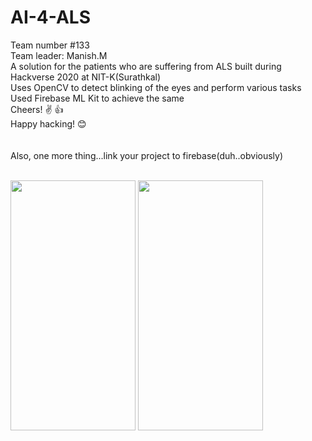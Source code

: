 # AI-4-ALS
Team number #133<br>
Team leader: Manish.M<br>
A solution for the patients who are suffering from ALS built during Hackverse 2020 at NIT-K(Surathkal)<br>
Uses OpenCV to detect blinking of the eyes and perform various tasks<br>
Used Firebase ML Kit to achieve the same<br>
Cheers! ✌ 👍<br>
Happy hacking! 😊<br><br>
<br>
Also, one more thing...link your project to firebase(duh..obviously)
<br><br>

<p float="left">
<img src="https://user-images.githubusercontent.com/42434096/73145913-de4cac80-40d5-11ea-831b-6fdd19192c96.jpg"  width="200" height="400">

<img src="https://user-images.githubusercontent.com/42434096/73146000-59ae5e00-40d6-11ea-9bbe-d42d9b2e1fc4.jpg" width="200" height="400">
</p>
